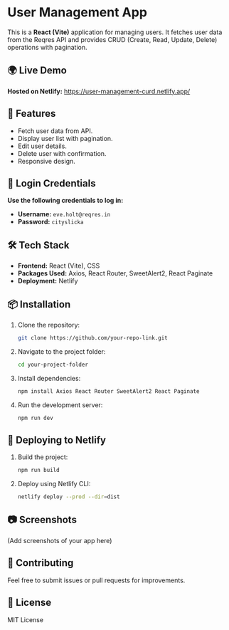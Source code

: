 # User Management App

This is a **React (Vite)** application for managing users. It fetches user data from the Reqres API and provides CRUD (Create, Read, Update, Delete) operations with pagination.

## 🌍 Live Demo

**Hosted on Netlify:** https://user-management-curd.netlify.app/

## 🚀 Features

- Fetch user data from API.
- Display user list with pagination.
- Edit user details.
- Delete user with confirmation.
- Responsive design.

## 🔑 Login Credentials

**Use the following credentials to log in:**

- **Username:** `eve.holt@reqres.in`
- **Password:** `cityslicka`

## 🛠 Tech Stack

- **Frontend:** React (Vite), CSS
- **Packages Used:** Axios, React Router, SweetAlert2, React Paginate
- **Deployment:** Netlify

## 📦 Installation

1. Clone the repository:
   ```sh
   git clone https://github.com/your-repo-link.git
   ```
2. Navigate to the project folder:
   ```sh
   cd your-project-folder
   ```
3. Install dependencies:
   ```sh
   npm install Axios React Router SweetAlert2 React Paginate
   ```
4. Run the development server:
   ```sh
   npm run dev
   ```

## 🚀 Deploying to Netlify

1. Build the project:
   ```sh
   npm run build
   ```
2. Deploy using Netlify CLI:
   ```sh
   netlify deploy --prod --dir=dist
   ```

## 📷 Screenshots

(Add screenshots of your app here)

## 🤝 Contributing

Feel free to submit issues or pull requests for improvements.

## 📜 License

MIT License
